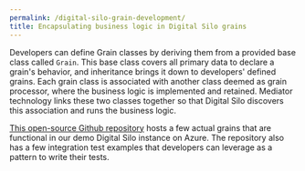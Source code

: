 ```yaml
---
permalink: /digital-silo-grain-development/
title: Encapsulating business logic in Digital Silo grains
---
```


Developers can define Grain classes by deriving them from a provided base class called `Grain`. This base class covers all primary data to declare a grain's behavior, and inheritance brings it down to developers' defined grains. Each grain class is associated with another class deemed as grain processor, where the business logic is implemented and retained. Mediator technology links these two classes together so that Digital Silo discovers this association and runs the business logic.

[This open-source Github repository](https://github.com/DigitalSilo/digitalsiloexamples) hosts a few actual grains that are functional in our demo Digital Silo instance on Azure. The repository also has a few integration test examples that developers can leverage as a pattern to write their tests.